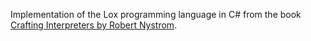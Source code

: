 Implementation of the Lox programming language in C# from the book [Crafting Interpreters by Robert Nystrom](http://www.craftinginterpreters.com/).
